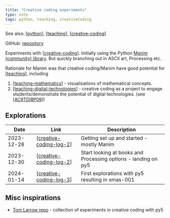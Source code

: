 ```yaml
---
title: "Creative coding experiments"
type: note
tags: python, teaching, creativeCoding
---
```


See also: [[python]], [[teaching]], [[creative-coding]]

GitHub: [repository](https://github.com/djplaner/creative-coding-experiments)

Experiments with [[creative-coding]]. Initially using the Python [Manim (community) library](https://www.manim.community/). But quickly branching out in ASCII art, Processing etc. 

Rationale for Manim was that creative coding/Manim have good potential for [[teaching]], including

1. [[teaching-mathematics]] - visualisations of mathematical concepts.
2. [[teaching-digital-technologies]] - creative coding as a project to engage students/demonstrate the potential of digital technologies. (see [[AC9TDI8P09]])

## Explorations

| Date | Link | Description |
| --- | --- | --- |
| 2023-12-28 | [[creative-coding-log-2]] | Getting set up and started - mostly Manim |
| 2023-12-30 | [[creative-coding-log-2]] | Start looking at books and Processing options - landing on py5  |
| 2024-01-14 | [[creative-coding-log-3]] | First explorations with py5 resulting in xmas-001  |


## Misc inspirations

- [Tom Larrow repo](https://codeberg.org/TomLarrow/creative-coding-experiments/src/branch/main/x_0100/x_0126) - collection of experiments in creative coding with py5

[//begin]: # "Autogenerated link references for markdown compatibility"
[python]: python "Python"
[teaching]: ../Teaching/teaching "Teaching"
[creative-coding]: ../Teaching/Digital_Technologies/creative-coding "Creative Coding"
[teaching-mathematics]: ../Teaching/Mathematics/teaching-mathematics "Teaching Mathematics"
[teaching-digital-technologies]: ../Teaching/Digital_Technologies/teaching-digital-technologies "Teaching Digital Technologies"
[AC9TDI8P09]: ../Teaching/Curriculum/v9/Technologies/AC9TDI8P09 "AC9TDI8P09"
[creative-coding-log-2]: creative-coding-log/creative-coding-log-2 "Creative coding log 2"
[creative-coding-log-3]: creative-coding-log/creative-coding-log-3 "Creative coding log 1"
[//end]: # "Autogenerated link references"